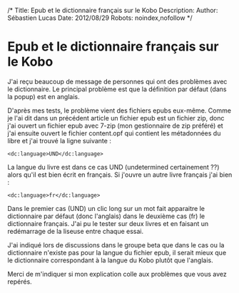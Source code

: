 /*
Title: Epub et le dictionnaire français sur le Kobo
Description: 
Author: Sébastien Lucas
Date: 2012/08/29
Robots: noindex,nofollow
*/
# Epub et le dictionnaire français sur le Kobo

J'ai reçu beaucoup de message de personnes qui ont des problèmes avec le dictionnaire. Le principal problème est que la définition par défaut (dans la popup) est en anglais.

D'après mes tests, le problème vient des fichiers epubs eux-même. Comme je l'ai dit dans un précédent article un fichier epub est un fichier zip, donc j'ai ouvert un fichier epub avec 7-zip (mon gestionnaire de zip préféré) et j'ai ensuite ouvert le fichier content.opf qui contient les métadonnées du libre et j'ai trouvé la ligne suivante : 

	
	<dc:language>UND</dc:language>


La langue du livre est dans ce cas UND (undetermined certainement ??) alors qu'il est bien écrit en français. Si j'ouvre un autre livre français j'ai bien :

	
	<dc:language>fr</dc:language>


Dans le premier cas (UND) un clic long sur un mot fait apparaitre le dictionnaire par défaut (donc l'anglais) dans le deuxième cas (fr) le dictionnaire français. J'ai pu le tester sur deux livres et en faisant un redémarrage de la liseuse entre chaque essai.

J'ai indiqué lors de discussions dans le groupe beta que dans le cas ou la dictionnaire n'existe pas pour la langue du fichier epub, il serait mieux que le dictionnaire correspondant à la langue du Kobo plutôt que l'anglais.

Merci de m'indiquer si mon explication colle aux problèmes que vous avez repérés.


